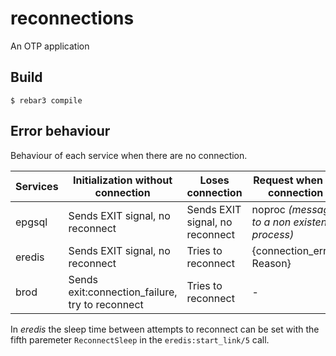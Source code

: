 reconnections
=====

An OTP application

Build
-----

    $ rebar3 compile

Error behaviour
---------------

Behaviour of each service when there are no connection.

| Services | Initialization without connection | Loses connection               | Request when no connection                   |
| -------- | --------------------------------- | ------------------------------ | -------------------------------------------- |
| epgsql   | Sends EXIT signal, no reconnect    | Sends EXIT signal, no reconnect | noproc _(message to a non existent process)_ |
| eredis   | Sends EXIT signal, no reconnect    | Tries to reconnect               | {connection_error, Reason}                   |
| brod     | Sends exit:connection_failure, try to reconnect | Tries to reconnect  | - |

In _eredis_ the sleep time between attempts to reconnect can be set with the fifth paremeter `ReconnectSleep` in the `eredis:start_link/5` call.
